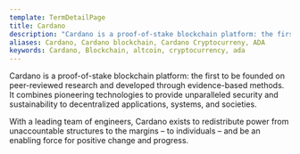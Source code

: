 ```yaml
---
template: TermDetailPage
title: Cardano
description: "Cardano is a proof-of-stake blockchain platform: the first to be founded on peer-reviewed research and developed through evidence-based methods."
aliases: Cardano, Cardano blockchain, Cardano Cryptocurreny, ADA
keywords: Cardano, Blockchain, altcoin, cryptocurrency, ada
---
```


Cardano is a proof-of-stake blockchain platform: the first to be founded on peer-reviewed research and developed through evidence-based methods. It combines pioneering technologies to provide unparalleled security and sustainability to decentralized applications, systems, and societies.

With a leading team of engineers, Cardano exists to redistribute power from unaccountable structures to the margins – to individuals – and be an enabling force for positive change and progress.
